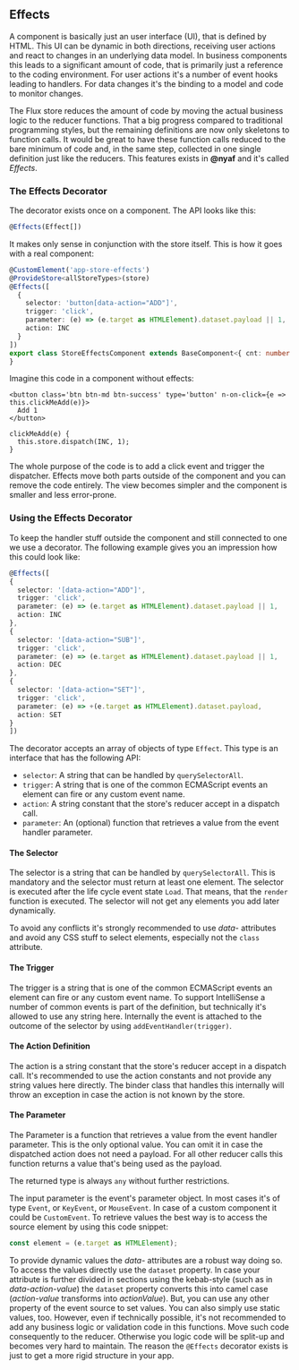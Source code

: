 ## Effects

A component is basically just an user interface (UI), that is defined by HTML. This UI can be dynamic in both directions, receiving user actions and react to changes in an underlying data model. In business components this leads to a significant amount of code, that is primarily just a reference to the coding environment. For user actions it's a number of event hooks leading to handlers. For data changes it's the binding to a model and code to monitor changes.

The Flux store reduces the amount of code by moving the actual business logic to the reducer functions. That a big progress compared to traditional programming styles, but the remaining definitions are now only skeletons to function calls. It would be great to have these function calls reduced to the bare minimum of code and, in the same step, collected in one single definition just like the reducers. This features exists in **@nyaf** and it's called *Effects*.

### The Effects Decorator

The decorator exists once on a component. The API looks like this:

~~~ts
@Effects(Effect[])
~~~

It makes only sense in conjunction with the store itself. This is how it goes with a real component:

~~~ts
@CustomElement('app-store-effects')
@ProvideStore<allStoreTypes>(store)
@Effects([
  {
    selector: 'button[data-action="ADD"]',
    trigger: 'click',
    parameter: (e) => (e.target as HTMLElement).dataset.payload || 1,
    action: INC
  }
])
export class StoreEffectsComponent extends BaseComponent<{ cnt: number }> implements IStore<allStoreTypes> {
}
~~~

Imagine this code in a component without effects:

~~~tsx
<button class='btn btn-md btn-success' type='button' n-on-click={e => this.clickMeAdd(e)}>
  Add 1
</button>

clickMeAdd(e) {
  this.store.dispatch(INC, 1);
}
~~~

The whole purpose of the code is to add a click event and trigger the dispatcher. Effects move both parts outside of the component and you can remove the code entirely. The view becomes simpler and the component is smaller and less error-prone.

### Using the Effects Decorator

To keep the handler stuff outside the component and still connected to one we use a decorator. The following example gives you an impression how this could look like:

~~~ts
@Effects([
{
  selector: '[data-action="ADD"]',
  trigger: 'click',
  parameter: (e) => (e.target as HTMLElement).dataset.payload || 1,
  action: INC
},
{
  selector: '[data-action="SUB"]',
  trigger: 'click',
  parameter: (e) => (e.target as HTMLElement).dataset.payload || 1,
  action: DEC
},
{
  selector: '[data-action="SET"]',
  trigger: 'click',
  parameter: (e) => +(e.target as HTMLElement).dataset.payload,
  action: SET
}
])
~~~

The decorator accepts an array of objects of type `Effect`. This type is an interface that has the following API:

* `selector`: A string that can be handled by `querySelectorAll`.
* `trigger`: A string that is one of the common ECMAScript events an element can fire or any custom event name.
* `action`: A string constant that the store's reducer accept in a dispatch call.
* `parameter`: An (optional) function that retrieves a value from the event handler parameter.

#### The Selector

The selector is a string that can be handled by `querySelectorAll`. This is mandatory and the selector must return at least one element. The selector is executed after the life cycle event state `Load`. That means, that the `render` function is executed. The selector will not get any elements you add later dynamically.

To avoid any conflicts it's strongly recommended to use *data-* attributes and avoid any CSS stuff to select elements, especially not the `class` attribute.

#### The Trigger

The trigger is a string that is one of the common ECMAScript events an element can fire or any custom event name. To support IntelliSense a number of common events is part of the definition, but technically it's allowed to use any string here. Internally the event is attached to the outcome of the selector by using `addEventHandler(trigger)`.

#### The Action Definition

The action is a string constant that the store's reducer accept in a dispatch call. It's recommended to use the action constants and not provide any string values here directly. The binder class that handles this internally will throw an exception in case the action is not known by the store.

#### The Parameter

The Parameter is a function that retrieves a value from the event handler parameter. This is the only optional value. You can omit it in case the dispatched action does not need a payload. For all other reducer calls this function returns a value that's being used as the payload.

The returned type is always `any` without further restrictions.

The input parameter is the event's parameter object. In most cases it's of type `Event`, or `KeyEvent`, or `MouseEvent`. In case of a custom component it could be `CustomEvent`. To retrieve values the best way is to access the source element by using this code snippet:

~~~ts
const element = (e.target as HTMLElement);
~~~

To provide dynamic values the *data-* attributes are a robust way doing so. To access the values directly use the `dataset` property. In case your attribute is further divided in sections using the kebab-style (such as in *data-action-value*) the `dataset` property converts this into camel case (*action-value* transforms into *actionValue*). But, you can use any other property of the event source to set values. You can also simply use static values, too. However, even if technically possible, it's not recommended to add any business logic or validation code in this functions. Move such code consequently to the reducer. Otherwise you logic code will be split-up and becomes very hard to maintain. The reason the `@Effects` decorator exists is just to get a more rigid structure in your app.




